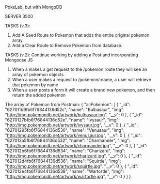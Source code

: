 PokeLab, but with MongoDB

SERVER 3500

TASKS (v.3):
1. Add A Seed Route to Pokemon that adds the entire original pokemon array.
2. Add a Clear Route to Remove Pokemon from database.


TASKS (v.2):
Continue working by adding a Post and incorporating Mongoose JS

1. When a makes a get request to the /pokemon route they will see an array of pokemon objects
2. When a user makes a request to /pokemon/:name, a user will retrieve that pokemon by name
3. When a user posts a form it will create a brand new pokemon, and then return the added pokemon


The array of Pokemon from Postman:
{
    "allPokemon": [
        {
            "_id": "627011b9fb6f76844136d52c",
            "name": "Bulbasaur",
            "img": "http://img.pokemondb.net/artwork/bulbasaur.jpg",
            "__v": 0
        },
        {
            "_id": "6270127bfb6f76844136d52e",
            "name": "Ivysaur",
            "img": "http://img.pokemondb.net/artwork/ivysaur.jpg",
            "__v": 0
        },
        {
            "_id": "62701295fb6f76844136d530",
            "name": "Venusaur",
            "img": "http://img.pokemondb.net/artwork/venusaur.jpg",
            "__v": 0
        },
        {
            "_id": "627012a5fb6f76844136d532",
            "name": "Charmander",
            "img": "http://img.pokemondb.net/artwork/charmander.jpg",
            "__v": 0
        },
        {
            "_id": "627012b6fb6f76844136d534",
            "name": "Charizard",
            "img": "http://img.pokemondb.net/artwork/charizard.jpg",
            "__v": 0
        },
        {
            "_id": "627012d4fb6f76844136d536",
            "name": "Squirtle",
            "img": "http://img.pokemondb.net/artwork/squirtle.jpg",
            "__v": 0
        },
        {
            "_id": "627012e4fb6f76844136d538",
            "name": "Wartortle",
            "img": "http://img.pokemondb.net/artwork/wartortle.jpg",
            "__v": 0
        }
    ]
}


